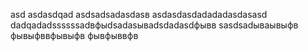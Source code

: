 asd
asdasdqad
asdsadsadasdasв
asdasdasdadadadasdasasd
dadqadadssssssadвфыdsadasываdsdadasdфывв
sasdsadываывыфв
фывыфввфывыфв
фывфыввфв
